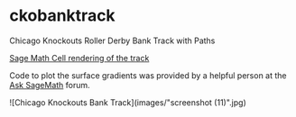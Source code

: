 # ckobanktrack
Chicago Knockouts Roller Derby Bank Track with Paths

[Sage Math Cell rendering of the track](https://sagecell.sagemath.org/?q=pwguiv)

Code to plot the surface gradients was provided by a helpful person at the [Ask SageMath](https://ask.sagemath.org/question/50138/plotting-a-surface-gradient/) forum.

![Chicago Knockouts Bank Track](images/"screenshot (11)".jpg)

